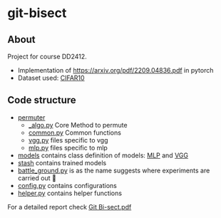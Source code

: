 # git-bisect
## About
Project for course DD2412.
 - Implementation of https://arxiv.org/pdf/2209.04836.pdf in pytorch
 - Dataset used: [CIFAR10]

## Code structure
- [permuter]
  - [_algo.py] Core Method to permute
  - [common.py] Common functions
  - [vgg.py] files specific to vgg
  - [mlp.py] files specific to mlp
- [models] contains class definition of models: [MLP] and [VGG]
- [stash] contains trained models
- [battle_ground.py] is as the name suggests where experiments are carried out 💚
- [config.py] contains configurations
- [helper.py] contains helper functions

For a detailed report check [Git Bi-sect.pdf]


[models]: https://github.com/the-nihilist-ninja/git-bisect/blob/master/models
[permuter]: https://github.com/the-nihilist-ninja/git-bisect/blob/master/permuter
[_algo.py]: https://github.com/the-nihilist-ninja/git-bisect/blob/master/permuter/_algo.py
[common.py]: https://github.com/the-nihilist-ninja/git-bisect/blob/master/permuter/common.py
[vgg.py]: https://github.com/the-nihilist-ninja/git-bisect/blob/master/permuter/vgg.py
[mlp.py]: https://github.com/the-nihilist-ninja/git-bisect/blob/master/permuter/mlp.py
[permuter]: https://github.com/the-nihilist-ninja/git-bisect/blob/master/permuter
[stash]: https://github.com/the-nihilist-ninja/git-bisect/blob/master/stash
[battle_ground.py]: https://github.com/the-nihilist-ninja/git-bisect/blob/master/battle_ground.py
[config.py]: https://github.com/the-nihilist-ninja/git-bisect/blob/master/config.py
[helper.py]: https://github.com/the-nihilist-ninja/git-bisect/blob/master/helper.py
[MLP]: https://github.com/the-nihilist-ninja/git-bisect/blob/master/models/mlp.py
[VGG]: https://github.com/the-nihilist-ninja/git-bisect/blob/master/models/vgg.py
[CIFAR10]: https://www.cs.toronto.edu/~kriz/cifar.html
[Git Bi-sect.pdf]: https://github.com/the-nihilist-ninja/git-bisect/blob/master/Git%20Bi-sect.pdf
